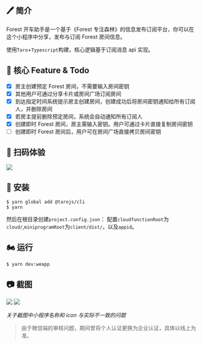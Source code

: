 ## 🖊 简介

Forest 开车助手是一个基于《Forest 专注森林》的信息发布订阅平台，你可以在这个小程序中分享，发布与订阅 Forest 房间信息。

使用`Taro`+`Typescript`构建，核心逻辑基于订阅消息 api 实现。

## 🧾 核心 Feature & Todo

- [x] 房主创建预定 Forest 房间，不需要输入房间密钥
- [x] 其他用户可通过分享卡片或房间广场订阅房间
- [x] 到达指定时间系统提示房主创建房间，创建成功后将房间密钥通知给所有订阅人，并删除房间
- [x] 若房主提前删除预定房间，系统会自动通知所有订阅人
- [x] 创建即时 Forest 房间，房主需输入密钥。用户可通过卡片直接复制房间密钥
- [ ] 创建即时 Forest 房间后，用户可在房间广场直接拷贝房间密钥

## 📱 扫码体验

![](./raw/01.png)

## 🔧 安装

```shell
$ yarn global add @tarojs/cli
$ yarn
```

然后在根目录创建`project.config.json`：
配置`cloudfunctionRoot`为`cloud/`,`miniprogramRoot`为`client/dist/`，以及`appid`。

## 🏍 运行

```shell
$ yarn dev:weapp
```

## :camera: 截图

![](./raw/snapshot.png)
![](./raw/notice.png)

_关于截图中小程序名称和 icon 与实际不一致的问题_

> 由于微信端的审核问题，期间曾将个人认证更换为企业认证，具体以线上为准。
